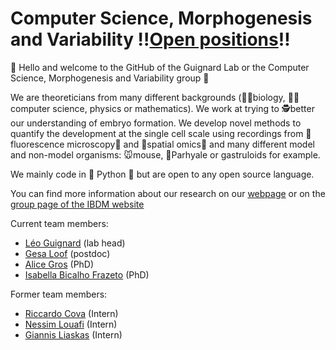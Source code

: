 # Computer Science, Morphogenesis and Variability ‼️[Open positions](https://www.guignardlab.com/jobs)‼️

 👋 Hello and welcome to the GitHub of the Guignard Lab or the Computer Science, Morphogenesis and Variability group 👋

We are theoreticians from many different backgrounds (🧑‍🔬biology, 🧑‍💻computer science, physics or mathematics). We work at trying to 🕵️better our understanding of embryo formation. We develop novel methods to quantify the development at the single cell scale using recordings from 🔬fluorescence microscopy🔬 and 🧬spatial omics🧬 and many different model and non-model organisms: 🐭mouse, 🦐Parhyale or gastruloids for example.

We mainly code in 🐍 Python 🐍 but are open to any open source language.

You can find more information about our research on our [webpage](https://www.guignardlab.com) or on the [group page of the IBDM website](https://www.ibdm.univ-amu.fr/team/computer-science-morphogenesis-and-variability/)

Current team members:
- [Léo Guignard](https://github.com/leoguignard) (lab head)
- [Gesa Loof](https://github.com/GesaLoof) (postdoc)
- [Alice Gros](https://github.com/aliceeeeeeeeee) (PhD)
- [Isabella Bicalho Frazeto](https://github.com/bellabf) (PhD)

Former team members:
- [Riccardo Cova](https://github.com/orgs/GuignardLab/people/RiccardoCovah) (Intern)
- [Nessim Louafi](https://github.com/NessLfy) (Intern)
- [Giannis Liaskas](https://github.com/BadPrograms) (Intern)
